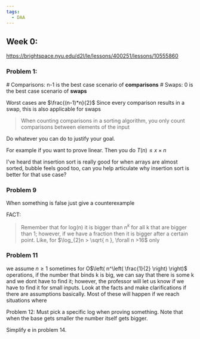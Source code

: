```yaml
---
tags:
  - DAA
---
```

## Week 0:

https://brightspace.nyu.edu/d2l/le/lessons/400251/lessons/10555860
### Problem 1:
\# Comparisons: n-1 is the best case scenario of **comparisons**
\# Swaps: 0 is the best case scenario of **swaps**

Worst cases are $\frac{(n-1)*n}{2}$ 
Since every comparison results in a swap, this  is also applicable for swaps

> When counting comparisons in a sorting algorithm, you only count comparisons between elements of the input

Do whatever you can do to justify your goal. 

For example if you want to prove linear. Then you do $T(n) \leq x\times n$

I've heard that insertion sort is really good for when arrays are almost sorted, bubble feels good too, can you help articulate why insertion sort is better for that use case?

### Problem 9
When something is false just give a counterexample

FACT:
> Remember that for log(n) it is bigger than $n^k$ for all k that are bigger than 1; however, if we have a fraction then it is bigger after a certain point. Like, for $\log_{2}n > \sqrt{ n }, \forall n >16$ only 

### Problem 11
we assume $n \geq 1$ sometimes
for O$\left( n^\left( \frac{1}{2} \right) \right)$ operations, if the number that binds k is big, we can say that there is some k and we dont have to find it; however, the professor will let us know if we have to find it for small inputs.
Look at the facts and make clarifications if there are assumptions basically. Most of these will happen if we reach situations where 

Problem 12:
Must pick a specific log when proving something. 
Note that when the base gets smaller the number itself gets bigger.

Simplify e in problem 14. 

